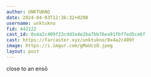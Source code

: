```yaml
---
author: UNKTUKNO
date: 2024-04-03T12:36:32+0200
username: unktukno
fid: 442122
cast_id: 0x4a2c409f23cdd3a4e2ba7bb76ea91fbf7ed5ce6f
cast: https://farcaster.xyz/unktukno/0x4a2c409f
image: https://i.imgur.com/gMaUczO.jpeg
layout: post
---
```


close to an ensō

<img src='https://i.imgur.com/gMaUczO.jpeg' alt='' referrerpolicy='no-referrer'/>
